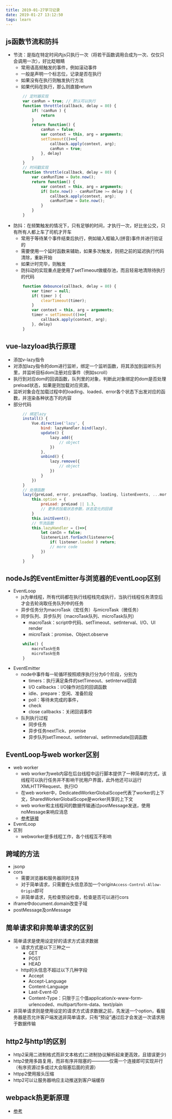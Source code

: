 ```yaml
---
title: 2019-01-27学习记录
date: 2019-01-27 13:12:50
tags: learn
---
```


## js函数节流和防抖
- 节流：是指在特定时间内js只执行一次（将若干函数调用合成为一次、仅仅只会调用一次），好比眨眼睛
	- 常用语高频触发的事件，例如滚动事件
	- 一般是声明一个标志位，记录是否在执行
	- 如果没有在执行则触发执行方法
	- 如果代码在执行，那么则直接return
	``` javaScript
		// 定时器实现
		var canRun = true; // 默认可以执行
		function throttle(callback, delay = 80) {
			if( !canRun ) {
				return
			}
			return function() {
				canRun = false;
				var context = this, arg = arguments;
				setTimeout(()=>{
					callback.apply(context, arg);
					canRun = true;
				}, delay)
			}
		}
		// 时间戳实现
		function throttle(callback, delay = 80) {
			var canRunTime = Date.now(); 
			return function() {
				var context = this, arg = arguments;
				if( Date.now() - canRunTime >= delay ) {
					callback.apply(context, arg);
					canRunTime = Date.now();
				}
			}
		}
	```
- 防抖：在频繁触发的情况下，只有足够的时间，才执行一次，好比坐公交，只有所有人都上车了司机才开车
	- 常用于等待某个事件结束后执行，例如输入框输入(拼音)事件并进行验证的
	- 需要使用一个延时函数来辅助，如果多次触发，则把之前的延迟执行代码清除，重新开始
	- 如果计时完毕，则触发
	- 防抖动的实现重点是使用了setTimeout做缓存池，而且轻易地清除待执行的代码
	``` javaScript
		function debounce(callback, delay = 80) {
			var timer = null;
			if( timer ) {
				clearTimeout(timer);
			}
			var context = this, arg = arguments;
			timer = setTimeout(()=>{
				callback.apply(context, arg);
			}, delay)
		}
	```

## vue-lazyload执行原理
- 添加v-lazy指令
- 对添加lazy指令的dom进行监听，绑定一个监听函数，将其添加到监听队列里，并监听目标dom注册对应事件（例如scroll）
- 执行到对应dom的回调函数，队列里的对象，判断此对象绑定的dom是否处理preload状态，如果是则加载对应资源。
- 监听对象会在加载过程中的loading、loaded、error各个状态下出发对应的函数，并渲染各种状态下的内容
- 部分代码
	``` javaScript
		// 绑定lazy
		install() {
			Vue.directive('lazy', {
				bind: lazyHandler.bind(lazy),
				update() {
					lazy.add({
						// object
					})
				},
				unbind() {
					lazy.remove({
						// object
					})
				}
			})
		}
		// 处理函数
		lazy({preLoad, error, preLoadTop, loading, listenEvents, ...more}) {
			this.option = {
				preLoad: preLoad || 1.3,
				// 更多的加载状态参数，状态变化的回调
			}
			this.initEvent();
			// 节流函数
			this.lazyHandler = ()=>{
				let canIn = false;
				listenerList.forEach(listener=>{
					if( listener.loaded ) return;
					// more code
				})
			}
		}
	```

## nodeJs的EventEmitter与浏览器的EventLoop区别
- EventLoop
	- js为单线程，所有代码都在执行线程栈完成执行，当执行线程任务清空后才会去轮询取任务队列中的任务
	- 异步任务分为macroTask（宏任务）与microTask（微任务）
	- 同步队列、异步队列（macroTask队列、microTask队列）
		- macroTask：script中代码、setTimeout、setInterval、I/O、UI render
		- microTask：promise、Object.observe
	``` javaScript
		while() {
			macroTask任务
			microTask任务
		}
	```
- EventEmitter
	- node中事件每一轮循环按照顺序执行分为6个阶段，分别为
		- timers：执行满足条件的setTimeout、setInterval回调
		- I/O callbacks：I/O操作对应的回调函数
		- idle、prepare：空闲、准备阶段
		- poll：等待未完成的事件，
		- check
		- close callbacks：关闭回调事件
	- 队列执行过程
		- 同步任务
		- 异步任务nextTick、promise
		- 异步队列setTimeout、setInterval、setImmediate回调函数

## EventLoop与web worker区别
- web worker
	- web worker为web内容在后台线程中运行脚本提供了一种简单的方式，该线程可以执行任务并不影响干扰用户界面，此外他还可以运行XMLHTTPRequest、执行IO
	- 在web worker中，DedicatedWorkerGlobalScope代表了worker的上下文，SharedWorkerGlobalScope是worker共享的上下文
	- web worker和主线程间的数据传输通过postMessage发送，使用noMessage来响应消息
	- [参考链接](https://developer.mozilla.org/zh-CN/docs/Web/API/Web_Workers_API/Using_web_workers)
- EventLoop
- 区别
	- webworker是多线程工作，各个线程互不影响

## 跨域的方法
- jsonp
- cors
	- 需要浏览器和服务器同时支持
	- 对于简单请求，只需要在头信息添加一个origin```Access-Control-Allow-Origin```即可
	- 非简单请求，先检查预设检查，检查是否可以进行cors
- iframe中document.domain改变子域
- postMessage及onMessage

## 简单请求和非简单请求的区别
- 简单请求是使用设定好的请求方式请求数据
	- 请求方式是以下三种之一
		- GET
		- POST
		- HEAD
	- http的头信息不超过以下几种字段
		- Accept
		- Accept-Language
		- Content-Language
		- Last-Event-ID
		- Content-Type：只限于三个值application/x-www-form-urlencoded、multipart/form-data、text/plain
- 非简单请求则是使用设定的请求方式请求数据之前，先发送一个option，看服务器是否允许客户端发送非简单请求，只有“预设”通过后才会发送一次请求用于数据传输

## http2与http1的区别
- http2采用二进制格式而非文本格式(二进制协议解析起来更高效，且错误更少)
- http2使用多路复用，而非有序并阻塞的————仅需一个连接即可实现并行（有序资源过多或过大会阻塞后面的资源）
- httpp2使用报头压缩
- http2可以让服务器响应主动推送到客户端缓存

## webpack热更新原理
- [参考](https://www.jianshu.com/p/652fbae768bf)

## 